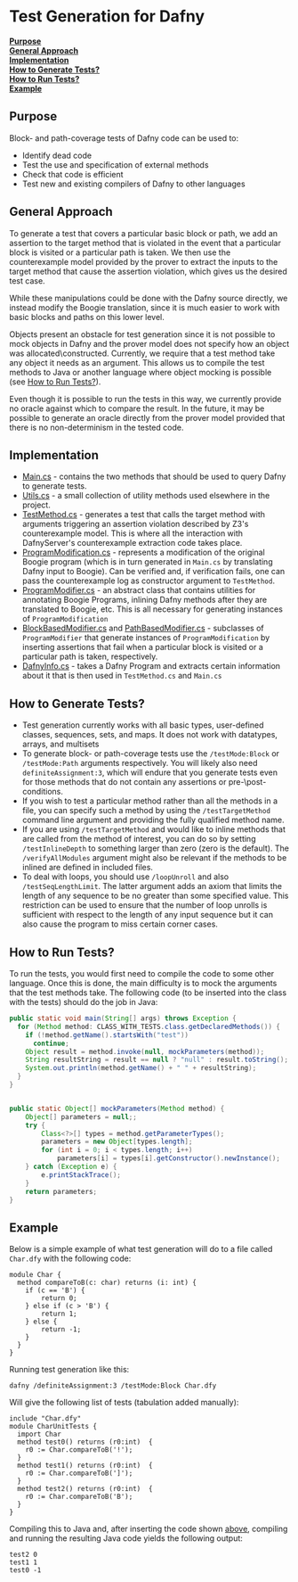 # Test Generation for Dafny

[**Purpose**](#purpose) <br>
[**General Approach**](#general-approach) <br>
[**Implementation**](#implementation) <br>
[**How to Generate Tests?**](#how-to-generate-tests) <br>
[**How to Run Tests?**](#how-to-run-tests) <br>
[**Example**](#example)

## Purpose

Block- and path-coverage tests of Dafny code can be used to:
- Identify dead code
- Test the use and specification of external methods
- Check that code is efficient
- Test new and existing compilers of Dafny to other languages

## General Approach

To generate a test that covers a particular basic block or path, we add an
assertion to the target method that is violated in the event that a particular
block is visited or a particular path is taken. We then use the counterexample
model provided by the prover to extract the inputs to the target method that
cause the assertion violation, which gives us the desired test case.

While these manipulations could be done with the Dafny source directly, we
instead modify the Boogie translation, since it is much easier to work
with basic blocks and paths on this lower level.

Objects present an obstacle for test generation since it is not possible to
mock objects in Dafny and the prover model does not specify how an object was
allocated\constructed. Currently, we require that a test method take any
object it needs as an argument. This allows us to compile the test methods
to Java or another language where object mocking is possible (see
[How to Run Tests?](#how-to-run-tests)).

Even though it is possible to run the tests in this way, we currently provide
no oracle against which to compare the result. In the future, it may be
possible to generate an oracle directly from the prover model provided that
there is no non-determinism in the tested code.


## Implementation

- [Main.cs](Main.cs) - contains the two methods that should be used to query
  Dafny to generate tests.
- [Utils.cs](Utils.cs) - a small collection of utility methods used elsewhere
  in the project.
- [TestMethod.cs](TestMethod.cs) - generates a test that calls the target
  method with arguments triggering an assertion violation described by Z3's
  counterexample model. This is where all the interaction with DafnyServer's
  counterexample extraction code takes place.
- [ProgramModification.cs](ProgramModification.cs) - represents a modification
  of the original Boogie program (which is in turn generated in `Main.cs` by
  translating Dafny input to Boogie). Can be verified and, if verification
  fails, one can pass the counterexample log as constructor
  argument to `TestMethod`.
- [ProgramModifier.cs](ProgramModifier.cs) - an abstract class that contains
  utilities for annotating Boogie Programs, inlining Dafny methods after they
  are translated to Boogie, etc. This is all necessary for generating
  instances of `ProgramModification`
- [BlockBasedModifier.cs](BlockBasedModifier.cs) and
  [PathBasedModifier.cs](PathBasedModifier.cs) - subclasses of
  `ProgramModifier` that generate instances of `ProgramModification` by
  inserting assertions that fail when a particular block is visited or a
  particular path is taken, respectively.
- [DafnyInfo.cs](DafnyInfo.cs) - takes a Dafny Program and extracts certain
  information about it that is then used in `TestMethod.cs` and `Main.cs`

## How to Generate Tests?

- Test generation currently works with all basic types, user-defined classes,
  sequences, sets, and maps. It does not work with datatypes, arrays, and
  multisets
- To generate block- or path-coverage tests use the `/testMode:Block` or
  `/testMode:Path` arguments respectively. You will likely also need
  `definiteAssignment:3`, which will endure that you generate tests even for those
  methods that do not contain any assertions or pre-\post-conditions.
- If you wish to test a particular method rather than all the methods in a
  file, you can specify such a method by using the `/testTargetMethod` command line
  argument and providing the fully qualified method name.
- If you are using `/testTargetMethod` and would like to inline methods that are
  called from the method of interest, you can do so by setting
  `/testInlineDepth` to something larger than zero (zero is the default). The
  `/verifyAllModules` argument might also be relevant if the methods to be
  inlined are defined in included files.
- To deal with loops, you should use `/loopUnroll` and also `/testSeqLengthLimit`.
  The latter argument adds an axiom that limits the length of any sequence to
  be no greater than some specified value. This restriction can be used to
  ensure that the number of loop unrolls is sufficient with respect to the
  length of any input sequence but it can also cause the program to miss
  certain corner cases.

## How to Run Tests?

To run the tests, you would first need to compile the code to some other
language. Once this is done, the main difficulty is to mock the arguments
that the test methods take. The following code (to be inserted into the class
with the tests) should do the job in Java:

```java
public static void main(String[] args) throws Exception {
  for (Method method: CLASS_WITH_TESTS.class.getDeclaredMethods()) {
    if (!method.getName().startsWith("test"))
      continue;
    Object result = method.invoke(null, mockParameters(method));
    String resultString = result == null ? "null" : result.toString();
    System.out.println(method.getName() + " " + resultString);
  }
}


public static Object[] mockParameters(Method method) {
    Object[] parameters = null;;
    try {
        Class<?>[] types = method.getParameterTypes();
        parameters = new Object[types.length];
        for (int i = 0; i < types.length; i++)
            parameters[i] = types[i].getConstructor().newInstance();
    } catch (Exception e) {
        e.printStackTrace();
    }
    return parameters;
}
```

## Example

Below is a simple example of what test generation will do to a file called `Char.dfy` with the following code:
```
module Char {
  method compareToB(c: char) returns (i: int) {
    if (c == 'B') {
        return 0;
    } else if (c > 'B') {
        return 1;
    } else {
        return -1;
    }
  }
}
```
Running test generation like this:

```dafny /definiteAssignment:3 /testMode:Block Char.dfy ```

Will give the following list of tests (tabulation added manually):
```
include "Char.dfy"
module CharUnitTests {
  import Char
  method test0() returns (r0:int)  {
    r0 := Char.compareToB('!');
  }
  method test1() returns (r0:int)  {
    r0 := Char.compareToB(']');
  }
  method test2() returns (r0:int)  {
    r0 := Char.compareToB('B');
  }
}
```

Compiling this to Java and, after inserting the code shown
[above](#how-to-run-tests), compiling and running the resulting Java code
yields the following output:

```
test2 0
test1 1
test0 -1
```